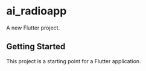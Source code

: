 # ai_radioapp

A new Flutter project.

## Getting Started

This project is a starting point for a Flutter application.
